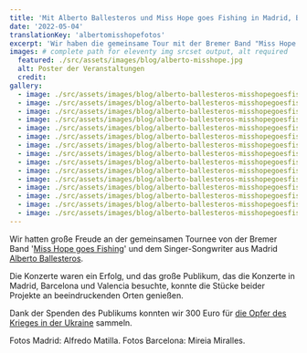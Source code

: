 ```yaml
---
title: 'Mit Alberto Ballesteros und Miss Hope goes Fishing in Madrid, Barcelona und Valencia'
date: '2022-05-04'
translationKey: 'albertomisshopefotos'
excerpt: 'Wir haben die gemeinsame Tour mit der Bremer Band "Miss Hope goes Fishing" und dem Singer-Songwriter Alberto Ballesteros aus Madrid sehr genossen!'
images: # complete path for eleventy img srcset output, alt required
  featured: ./src/assets/images/blog/alberto-misshope.jpg
  alt: Poster der Veranstaltungen
  credit:
gallery:
  - image: ./src/assets/images/blog/alberto-ballesteros-misshopegoesfishing-2022-madrid-1.jpg
  - image: ./src/assets/images/blog/alberto-ballesteros-misshopegoesfishing-2022-madrid-2.jpg
  - image: ./src/assets/images/blog/alberto-ballesteros-misshopegoesfishing-2022-madrid-3.jpg
  - image: ./src/assets/images/blog/alberto-ballesteros-misshopegoesfishing-2022-madrid-4.jpg
  - image: ./src/assets/images/blog/alberto-ballesteros-misshopegoesfishing-2022-madrid-5.jpg
  - image: ./src/assets/images/blog/alberto-ballesteros-misshopegoesfishing-2022-madrid-6.jpg
  - image: ./src/assets/images/blog/alberto-ballesteros-misshopegoesfishing-2022-madrid-7.jpg
  - image: ./src/assets/images/blog/alberto-ballesteros-misshopegoesfishing-2022-barcelona-1.jpg
  - image: ./src/assets/images/blog/alberto-ballesteros-misshopegoesfishing-2022-barcelona-4.jpg
  - image: ./src/assets/images/blog/alberto-ballesteros-misshopegoesfishing-2022-barcelona-5.jpg
  - image: ./src/assets/images/blog/alberto-ballesteros-misshopegoesfishing-2022-barcelona-3.jpg
  - image: ./src/assets/images/blog/alberto-ballesteros-misshopegoesfishing-2022-barcelona-6.jpg
  - image: ./src/assets/images/blog/alberto-ballesteros-misshopegoesfishing-2022-barcelona-7.jpg
  - image: ./src/assets/images/blog/alberto-ballesteros-misshopegoesfishing-2022-valencia-2.jpg
  - image: ./src/assets/images/blog/alberto-ballesteros-misshopegoesfishing-2022-valencia-3.jpg
---
```


Wir hatten große Freude an der gemeinsamen Tournee von der Bremer Band '[Miss Hope goes Fishing](https://www.fundaciongoethe.org/de/kuenstler/miss-hope-goes-fishing/)' und dem Singer-Songwriter aus Madrid [Alberto Ballesteros](https://www.fundaciongoethe.org/de/kuenstler/alberto-ballesteros/).

Die Konzerte waren ein Erfolg, und das große Publikum, das die Konzerte in Madrid, Barcelona und Valencia besuchte, konnte die Stücke beider Projekte an beeindruckenden Orten genießen.

Dank der Spenden des Publikums konnten wir 300 Euro für [die Opfer des Krieges in der Ukraine](https://www.fundaciongoethe.org/de/aktuelles/wir-sammeln-spenden-fur-die-fluchtlinge-des-kriegs-in-der-ukraine/) sammeln.

Fotos Madrid: Alfredo Matilla.
Fotos Barcelona: Mireia Miralles.
